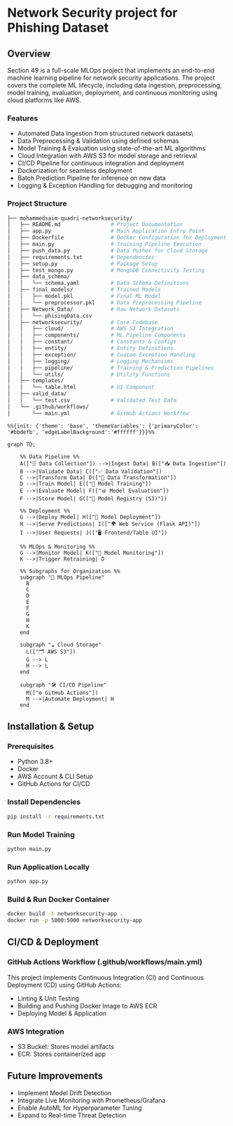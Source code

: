 # Network Security project for Phishing Dataset

## Overview

Section 49 is a full-scale MLOps project that implements an end-to-end machine learning pipeline for network security applications. The project covers the complete ML lifecycle, including data ingestion, preprocessing, model training, evaluation, deployment, and continuous monitoring using cloud platforms like AWS.

### Features
- Automated Data Ingestion from structured network datasets\
- Data Preprocessing & Validation using defined schemas
- Model Training & Evaluation using state-of-the-art ML algorithms
- Cloud Integration with AWS S3 for model storage and retrieval
- CI/CD Pipeline for continuous integration and deployment
- Dockerization for seamless deployment
- Batch Prediction Pipeline for inference on new data
- Logging & Exception Handling for debugging and monitoring

### Project Structure
```bash
├── mohammedsaim-quadri-networksecurity/
│   ├── README.md                # Project Documentation
│   ├── app.py                   # Main Application Entry Point
│   ├── Dockerfile               # Docker Configuration for Deployment
│   ├── main.py                  # Training Pipeline Execution
│   ├── push_data.py             # Data Pusher for Cloud Storage
│   ├── requirements.txt         # Dependencies
│   ├── setup.py                 # Package Setup
│   ├── test_mongo.py            # MongoDB Connectivity Testing
│   ├── data_schema/
│   │   └── schema.yaml          # Data Schema Definitions
│   ├── final_models/            # Trained Models
│   │   ├── model.pkl            # Final ML Model
│   │   └── preprocessor.pkl     # Data Preprocessing Pipeline
│   ├── Network_Data/            # Raw Network Datasets
│   │   └── phisingData.csv
│   ├── networksecurity/         # Core Codebase
│   │   ├── cloud/               # AWS S3 Integration
│   │   ├── components/          # ML Pipeline Components
│   │   ├── constant/            # Constants & Configs
│   │   ├── entity/              # Entity Definitions
│   │   ├── exception/           # Custom Exception Handling
│   │   ├── logging/             # Logging Mechanisms
│   │   ├── pipeline/            # Training & Prediction Pipelines
│   │   └── utils/               # Utility Functions
│   ├── templates/
│   │   └── table.html           # UI Component
│   ├── valid_data/
│   │   └── test.csv             # Validated Test Data
│   └── .github/workflows/
│       └── main.yml             # GitHub Actions Workflow
```

```mermaid
%%{init: {'theme': 'base', 'themeVariables': {'primaryColor': '#bbdefb', 'edgeLabelBackground':'#ffffff'}}}%%

graph TD;
    
    %% Data Pipeline %%
    A(["🗄️ Data Collection"]) -->|Ingest Data| B(["📥 Data Ingestion"])
    B -->|Validate Data| C(["✅ Data Validation"])
    C -->|Transform Data| D(["🔄 Data Transformation"])
    D -->|Train Model| E(["🤖 Model Training"])
    E -->|Evaluate Model| F(["📊 Model Evaluation"])
    F -->|Store Model| G(["📁 Model Registry (S3)"])

    %% Deployment %%
    G -->|Deploy Model| H(["🚀 Model Deployment"])
    H -->|Serve Predictions| I(["🌍 Web Service (Flask API)"])
    I -->|User Requests| J(["🖥️ Frontend/Table UI"])

    %% MLOps & Monitoring %%
    G -->|Monitor Model| K(["📡 Model Monitoring"])
    K -->|Trigger Retraining| D

    %% Subgraphs for Organization %%
    subgraph "🔧 MLOps Pipeline"
      B
      C
      D
      E
      F
      G
      H
      K
    end

    subgraph "☁️ Cloud Storage"
      L(["🗂️ AWS S3"])
      G --> L
      H --> L
    end

    subgraph "🛠️ CI/CD Pipeline"
      M(["⚙️ GitHub Actions"])
      M -->|Automate Deployment| H
    end
```
## Installation & Setup

### Prerequisites
- Python 3.8+
- Docker
- AWS Account & CLI Setup
- GitHub Actions for CI/CD

### Install Dependencies
```bash
pip install -r requirements.txt
```
### Run Model Training
```bash
python main.py
```
### Run Application Locally
```bash
python app.py
```
### Build & Run Docker Container
```bash
docker build -t networksecurity-app .
docker run -p 5000:5000 networksecurity-app
```
## CI/CD & Deployment

### GitHub Actions Workflow (.github/workflows/main.yml)

This project implements Continuous Integration (CI) and Continuous Deployment (CD) using GitHub Actions:
- Linting & Unit Testing
- Building and Pushing Docker Image to AWS ECR
- Deploying Model & Application

### AWS Integration
- S3 Bucket: Stores model artifacts
- ECR: Stores containerized app

## Future Improvements
- Implement Model Drift Detection
- Integrate Live Monitoring with Prometheus/Grafana
- Enable AutoML for Hyperparameter Tuning
- Expand to Real-time Threat Detection
